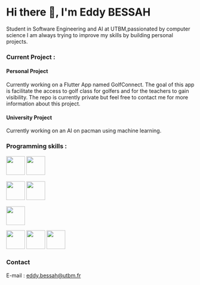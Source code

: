 # Hi there 👋, I'm Eddy BESSAH
Student in Software Engineering and AI at UTBM,passionated by computer science I am always trying to improve my skills by building personal projects.

### Current Project : 

#### Personal Project
Currently working on a Flutter App named GolfConnect. The goal of this app is facilitate the access to golf class for golfers and for the teachers to gain visibility.
The repo is currently private but feel free to contact me for more information about this project.

#### University Project
Currently working on an AI on pacman using machine learning.

### Programming skills :

<img width=50 height=50 src="https://cdn.jsdelivr.net/gh/devicons/devicon/icons/python/python-original.svg" /> <img width=50 height=50 src="https://cdn.jsdelivr.net/gh/devicons/devicon/icons/django/django-plain.svg" />
          
<img width=50 height=50 src="https://cdn.jsdelivr.net/gh/devicons/devicon/icons/java/java-original.svg" /> <img width=50 height=50 src="https://cdn.jsdelivr.net/gh/devicons/devicon/icons/spring/spring-original.svg" />

<img width=50 height=50 src="https://cdn.jsdelivr.net/gh/devicons/devicon/icons/flutter/flutter-original.svg" />


<img width=50 height=50 src="https://cdn.jsdelivr.net/gh/devicons/devicon/icons/html5/html5-original.svg" /> <img width=50 height=50 src="https://cdn.jsdelivr.net/gh/devicons/devicon/icons/css3/css3-original.svg" /> 
<img width=50 height=50 src="https://cdn.jsdelivr.net/gh/devicons/devicon/icons/react/react-original.svg" />

### Contact

E-mail : eddy.bessah@utbm.fr

 


